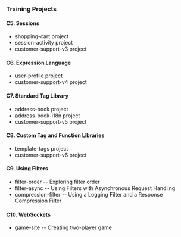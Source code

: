 ### Training Projects

#### C5. Sessions
* shopping-cart project
* session-activity project
* customer-support-v3 project

#### C6. Expression Language
* user-profile project
* customer-support-v4 project

#### C7. Standard Tag Library
* address-book project
* address-book-i18n project
* customer-support-v5 project

#### C8. Custom Tag and Function Libraries
* template-tags project
* customer-support-v6 project

#### C9. Using Filters
* filter-order -- Exploring filter order
* filter-async -- Using Filters with Asynchronous Request Handling
* compression-filter -- Using a Logging Filter and a Response Compression Filter

#### C10. WebSockets
* game-site -- Creating two-player game
